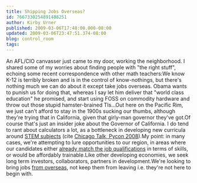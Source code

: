 ```yaml
---
title: Shipping Jobs Overseas?
id: 7667330254891488251
author: Kirby Urner
published: 2009-03-06T17:48:00.000-08:00
updated: 2009-03-06T23:47:51.374-08:00
blog: control_room
tags: 
---
```


An AFL/CIO canvasser just came to my door, working the neighborhood.  I shared some of my worries about finding people with "the right stuff", echoing some recent correspondence with other math teachers:We know K-12 is terribly broken and is in the control of know-nothings, but there's nothing much we can do about it except take jobs overseas. Obama wants to punish us for doing that, whereas I say let him deliver that "world class education" he promised, and start using FOSS on commodity hardware and throw out those stupid hamster-brained TIs...Out here on the Pacific Rim, we just can't afford to stay in the 1900s sucking our thumbs, although they're trying that in California, given that girly-man governor they've got.Of course that's just an insider joke about the Governor of California. I do tend to rant about calculators a lot, as a bottleneck in developing new curricula around [STEM subjects](http://www.stemedcoalition.org/) (cite [Chicago Talk, Pycon 2008](http://worldgame.blogspot.com/2008/05/propagating-gnu-math.html)).My point:  in many cases, we're attempting to lure opportunities to our region, in areas where our candidates either [already match the job qualifications](http://worldgame.blogspot.com/2007/10/head-hunting.html) in terms of skills, or would be affordably trainable.Like other developing economies, we seek long term investors, collaborators, partners in development.We're looking to bring jobs [from overseas](http://worldgame.blogspot.com/2009/01/metropolitan-talk.html), not keep them from leaving i.e. they're not here to begin with.